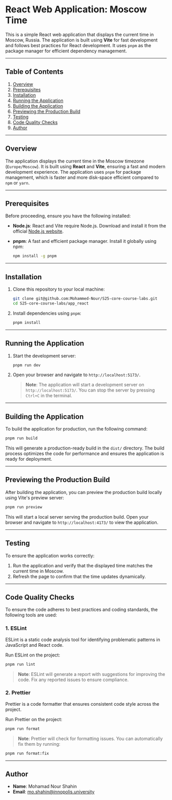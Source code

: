 # React Web Application: Moscow Time

This is a simple React web application that displays the current time in Moscow, Russia. The application is built using **Vite** for fast development and follows best practices for React development. It uses `pnpm` as the package manager for efficient dependency management.

---

## Table of Contents

1. [Overview](#overview)
2. [Prerequisites](#prerequisites)
3. [Installation](#installation)
4. [Running the Application](#running-the-application)
5. [Building the Application](#building-the-application)
6. [Previewing the Production Build](#previewing-the-production-build)
7. [Testing](#testing)
8. [Code Quality Checks](#code-quality-checks)
9. [Author](#author)

---

## Overview

The application displays the current time in the Moscow timezone (`Europe/Moscow`). It is built using **React** and **Vite**, ensuring a fast and modern development experience. The application uses `pnpm` for package management, which is faster and more disk-space efficient compared to `npm` or `yarn`.

---

## Prerequisites

Before proceeding, ensure you have the following installed:

- **Node.js**: React and Vite require Node.js. Download and install it from the official [Node.js website](https://nodejs.org/).
- **pnpm**: A fast and efficient package manager. Install it globally using npm:

  ```bash
  npm install -g pnpm
  ```

---

## Installation

1. Clone this repository to your local machine:

   ```bash
   git clone git@github.com:Mohammed-Nour/S25-core-course-labs.git
   cd S25-core-course-labs/app_react
   ```

2. Install dependencies using `pnpm`:

   ```bash
   pnpm install
   ```

---

## Running the Application

1. Start the development server:

   ```bash
   pnpm run dev
   ```

2. Open your browser and navigate to `http://localhost:5173/`.

   > **Note**: The application will start a development server on `http://localhost:5173/`. You can stop the server by pressing `Ctrl+C` in the terminal.

---

## Building the Application

To build the application for production, run the following command:

```bash
pnpm run build
```

This will generate a production-ready build in the `dist/` directory. The build process optimizes the code for performance and ensures the application is ready for deployment.

---

## Previewing the Production Build

After building the application, you can preview the production build locally using Vite's preview server:

```bash
pnpm run preview
```

This will start a local server serving the production build. Open your browser and navigate to `http://localhost:4173/` to view the application.

---

## Testing

To ensure the application works correctly:

1. Run the application and verify that the displayed time matches the current time in Moscow.
2. Refresh the page to confirm that the time updates dynamically.

---

## Code Quality Checks

To ensure the code adheres to best practices and coding standards, the following tools are used:

### 1. **ESLint**

   ESLint is a static code analysis tool for identifying problematic patterns in JavaScript and React code.

   Run ESLint on the project:

   ```bash
   pnpm run lint
   ```

   > **Note**: ESLint will generate a report with suggestions for improving the code. Fix any reported issues to ensure compliance.

### 2. **Prettier**

   Prettier is a code formatter that ensures consistent code style across the project.

   Run Prettier on the project:

   ```bash
   pnpm run format
   ```

   > **Note**: Prettier will check for formatting issues. You can automatically fix them by running:

   ```bash
   pnpm run format:fix
   ```

---

## Author

- **Name**: Mohamad Nour Shahin
- **Email**: <mo.shahin@innopolis.university>
